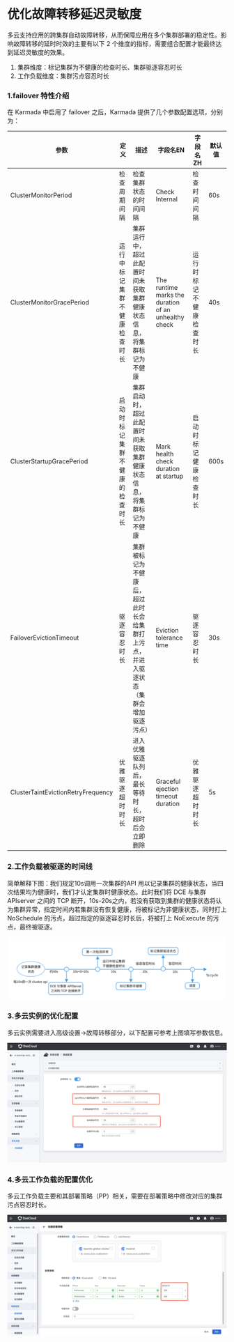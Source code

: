 # 优化故障转移延迟灵敏度

多云支持应用的跨集群自动故障转移，从而保障应用在多个集群部署的稳定性。影响故障转移的延时时效的主要有以下 2 个维度的指标，需要组合配置才能最终达到延迟灵敏度的效果。

1. 集群维度：标记集群为不健康的检查时长、集群驱逐容忍时长
2. 工作负载维度：集群污点容忍时长

### 1.failover 特性介绍

在 Karmada 中启用了 failover 之后，Karmada 提供了几个参数配置选项，分别为：

| 参数                               | 定义                           | 描述                                                         | 字段名EN                                             | 字段名ZH                 | 默认值 |
| ---------------------------------- | ------------------------------ | ------------------------------------------------------------ | ---------------------------------------------------- | ------------------------ | ------ |
| ClusterMonitorPeriod               | 检查周期间隔                   | 检查集群状态的时间间隔                                       | Check Internal                                       | 检查时间间隔             | 60s    |
| ClusterMonitorGracePeriod          | 运行中标记集群不健康检查时长   | 集群运行中，超过此配置时间未获取集群健康状态信息，将集群标记为不健康 | The runtime marks the duration of an unhealthy check | 运行时标记不健康检查时长 | 40s    |
| ClusterStartupGracePeriod          | 启动时标记集群不健康的检查时长 | 集群启动时，超过此配置时间未获取集群健康状态信息，将集群标记为不健康 | Mark health check duration at startup                | 启动时标记健康检查时长   | 600s   |
| FailoverEvictionTimeout            | 驱逐容忍时长                   | 集群被标记为不健康后，超过此时长会给集群打上污点，并进入驱逐状态 （集群会增加驱逐污点） | Eviction tolerance time                              | 驱逐容忍时长             | 30s    |
| ClusterTaintEvictionRetryFrequency | 优雅驱逐超时时长               | 进入优雅驱逐队列后，最长等待时长，超时后会立即删除           | Graceful ejection timeout duration                   | 优雅驱逐超时时长         | 5s     |

### 2.工作负载被驱逐的时间线

简单解释下图：我们规定10s调用一次集群的API 用以记录集群的健康状态，当四次结果均为健康时，我们才认定集群时健康状态。此时我们将 DCE 与集群 APIserver 之间的 TCP 断开，10s-20s之内，若没有获取到集群的健康状态将认为集群异常，指定时间内若集群没有恢复健康，将被标记为非健康状态，同时打上 NoSchedule  的污点，超过指定的驱逐容忍时长后，将被打上 NoExecute 的污点，最终被驱逐。

![时间线](../images/you-failover01.png)

### 3.多云实例的优化配置

多云实例需要进入高级设置->故障转移部分，以下配置可参考上图填写参数信息。

![故障转移](../images/you-failover02.png)

### 4.多云工作负载的配置优化

多云工作负载主要和其部署策略（PP）相关，需要在部署策略中修改对应的集群污点容忍时长。

![工作负载](../images/you-failover03.png)
